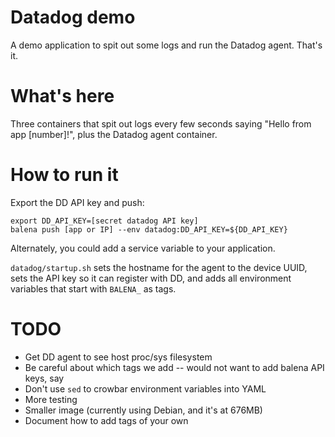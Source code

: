 # Datadog demo

A demo application to spit out some logs and run the Datadog agent.
That's it.

# What's here

Three containers that spit out logs every few seconds saying "Hello
from app [number]!", plus the Datadog agent container.

# How to run it

Export the DD API key and push:

```
export DD_API_KEY=[secret datadog API key]
balena push [app or IP] --env datadog:DD_API_KEY=${DD_API_KEY}
```

Alternately, you could add a service variable to your application.


`datadog/startup.sh` sets the hostname for the agent to the device
UUID, sets the API key so it can register with DD, and adds all
environment variables that start with `BALENA_` as tags.

# TODO

- Get DD agent to see host proc/sys filesystem
- Be careful about which tags we add -- would not want to add balena API
  keys, say
- Don't use `sed` to crowbar environment variables into YAML
- More testing 
- Smaller image (currently using Debian, and it's at 676MB)
- Document how to add tags of your own
